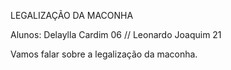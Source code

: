 LEGALIZAÇÃO DA MACONHA

Alunos: Delaylla Cardim 06 // Leonardo Joaquim 21  

Vamos falar sobre a legalização da maconha.
